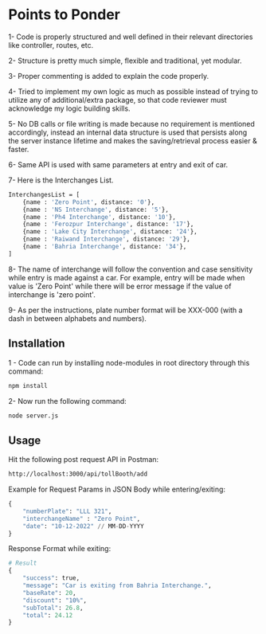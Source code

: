# Points to Ponder

1- Code is properly structured and well defined in their relevant directories like controller, routes, etc.

2- Structure is pretty much simple, flexible and traditional, yet modular.

3- Proper commenting is added to explain the code properly.

4- Tried to implement my own logic as much as possible instead of trying to utilize any of additional/extra package, so that code reviewer must acknowledge my logic building skills.

5- No DB calls or file writing is made because no requirement is mentioned accordingly, 
instead an internal data structure is used that persists along the server instance lifetime and makes the saving/retrieval process easier & faster.

6- Same API is used with same parameters at entry and exit of car.

7- Here is the Interchanges List. 

```bash
InterchangesList = [
    {name : 'Zero Point', distance: '0'},
    {name : 'NS Interchange', distance: '5'},
    {name : 'Ph4 Interchange', distance: '10'},
    {name : 'Ferozpur Interchange', distance: '17'},
    {name : 'Lake City Interchange', distance: '24'},
    {name : 'Raiwand Interchange', distance: '29'},
    {name : 'Bahria Interchange', distance: '34'},
]
```

8- The name of interchange will follow the convention and case sensitivity while entry is made against a car. For example, entry will be made when value is 'Zero Point' while there will be error message if the value of interchange is 'zero point'.

9- As per the instructions, plate number format will be XXX-000 (with a dash in between alphabets and numbers).

## Installation

1 - Code can run by installing node-modules in root directory through this command:

```bash
npm install
```
2- Now run the following command:
```bash
node server.js
```

## Usage

Hit the following post request API in Postman:
```bash
http://localhost:3000/api/tollBooth/add
```
Example for Request Params in JSON Body while entering/exiting: 
```python
{ 
    "numberPlate": "LLL 321",
    "interchangeName" : "Zero Point",
    "date": "10-12-2022" // MM-DD-YYYY
}
```
Response Format while exiting:

```python
# Result
{
    "success": true,
    "message": "Car is exiting from Bahria Interchange.",
    "baseRate": 20,
    "discount": "10%",
    "subTotal": 26.8,
    "total": 24.12
}

```